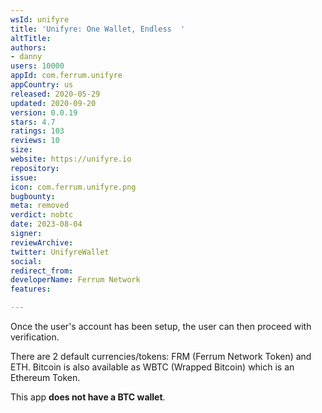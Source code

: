```yaml
---
wsId: unifyre
title: 'Unifyre: One Wallet, Endless  '
altTitle: 
authors:
- danny
users: 10000
appId: com.ferrum.unifyre
appCountry: us
released: 2020-05-29
updated: 2020-09-20
version: 0.0.19
stars: 4.7
ratings: 103
reviews: 10
size: 
website: https://unifyre.io
repository: 
issue: 
icon: com.ferrum.unifyre.png
bugbounty: 
meta: removed
verdict: nobtc
date: 2023-08-04
signer: 
reviewArchive: 
twitter: UnifyreWallet
social: 
redirect_from: 
developerName: Ferrum Network
features: 

---
```


Once the user's account has been setup, the user can then proceed with verification.

There are 2 default currencies/tokens: FRM (Ferrum Network Token) and ETH. Bitcoin is also available as WBTC (Wrapped Bitcoin) which is an Ethereum Token. 

This app **does not have a BTC wallet**.
